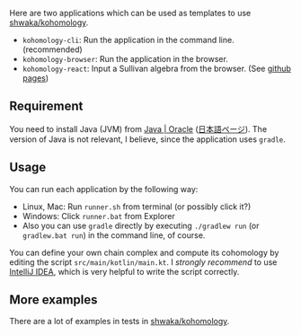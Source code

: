 Here are two applications which can be used as templates to use [shwaka/kohomology](https://github.com/shwaka/kohomology).

- `kohomology-cli`: Run the application in the command line. (recommended)
- `kohomology-browser`: Run the application in the browser.
- `kohomology-react`: Input a Sullivan algebra from the browser. (See [github pages](https://shwaka.github.io/kohomology-app/))

## Requirement
You need to install Java (JVM) from [Java | Oracle](https://www.java.com/en/) ([日本語ページ](https://www.java.com/ja/)).
The version of Java is not relevant, I believe, since the application uses `gradle`.

## Usage
You can run each application by the following way:

- Linux, Mac: Run `runner.sh` from terminal (or possibly click it?)
- Windows: Click `runner.bat` from Explorer
- Also you can use `gradle` directly by executing `./gradlew run` (or `gradlew.bat run`) in the command line, of course.

You can define your own chain complex and compute its cohomology by editing the script `src/main/kotlin/main.kt`.
I *strongly recommend* to use [IntelliJ IDEA](https://www.jetbrains.com/idea/), which is very helpful to write the script correctly.

## More examples
There are a lot of examples in tests in [shwaka/kohomology](https://github.com/shwaka/kohomology).
